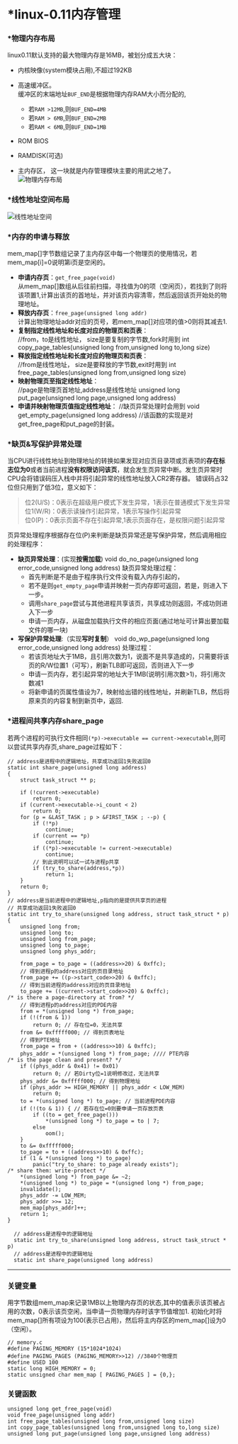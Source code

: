 # *linux-0.11内存管理
### *物理内存布局
linux0.11默认支持的最大物理内存是16MB，被划分成五大块：
* 内核映像(system模块占用),不超过192KB
* 高速缓冲区。  
缓冲区的末端地址`BUF_END`是根据物理内存RAM大小而分配的,
  * 若`RAM >12MB`,则`BUF_END=4MB`
  * 若`RAM > 6MB`,则`BUF_END=2MB`
  * 若`RAM < 6MB`,则`BUF_END=1MB`

* ROM BIOS
* RAMDISK(可选)
* 主内存区， 这一块就是内存管理模块主要的用武之地了。  
![物理内存布局](file:///home/deng/pictures/linux0.11-mem-layout.png)

### *线性地址空间布局
![线性地址空间](file:///home/deng/pictures/liner-addr-layout.png)
### *内存的申请与释放
mem_map[]字节数组记录了主内存区中每一个物理页的使用情况，若mem_map[i]=0说明第i页是空闲的。
* __申请内存页__：`get_free_page(void)`  
从mem_map[]数组从后往前扫描，寻找值为0的项（空闲页），若找到了则将该项置1,计算出该页的首地址，并对该页内容清零，然后返回该页开始处的物理地址。
* __释放内存页__：`free_page(unsigned long addr)`  
计算出物理地址addr对应的页号，若mem_map[]对应项的值>0则将其减去1.
* __复制指定线性地址和长度对应的物理页和页表__：  
       //from，to是线性地址， size是要复制的字节数,fork时用到
       int copy_page_tables(unsigned long from,unsigned long to,long size)
* __释放指定线性地址和长度对应的物理页和页表__：  
       //from是线性地址， size是要释放的字节数,exit时用到
       int free_page_tables(unsigned long from,unsigned long size)
* __映射物理页至指定线性地址__：  
      //page是物理页首地址,address是线性地址
      unsigned long put_page(unsigned long page,unsigned long address)
* __申请并映射物理页值指定线性地址__：
      //缺页异常处理时会用到
      void get_empty_page(unsigned long address)
      //该函数的实现是对get_free_page和put_page的封装。
### *缺页&写保护异常处理
当CPU进行线性地址到物理地址的转换如果发现对应页目录项或页表项的**存在标志位为0**或者当前进程**没有权限访问该页**，就会发生页异常中断。发生页异常时CPU会将错误码压入栈中并将引起异常的线性地址放入CR2寄存器。
错误码占32位但只用到了低3位，意义如下：
>位2(U/S)：0表示在超级用户模式下发生异常，1表示在普通模式下发生异常  
>位1(W/R)：0表示读操作引起异常，1表示写操作引起异常  
>位0(P)：0表示页面不存在引起异常,1表示页面存在，是权限问题引起异常

页异常处理程序根据存在位(P)来判断是缺页异常还是写保护异常，然后调用相应的处理程序：
 * __缺页异常处理__：(实现**按需加载**)
       void do_no_page(unsigned long error_code,unsigned long address)
   缺页异常处理过程：
   * 首先判断是不是由于程序执行文件没有载入内存引起的，
   * 若不是则`get_empty_page`申请并映射一页内存即可返回，若是，则进入下一步。
   * 调用`share_page`尝试与其他进程共享该页，共享成功则返回，不成功则进入下一步
   * 申请一页内存，从磁盘加载执行文件的相应页面(通过地址可计算出要加载文件的哪一块)
 * __写保护异常处理__:（实现**写时复制**）
       void do_wp_page(unsigned long error_code,unsigned long address)
 处理过程：
    * 若该页地址大于1MB，且引用次数为1，说面不是共享造成的，只需要将该页的R/W位置1（可写），刷新TLB即可返回，否则进入下一步
    * 申请一页内存，若引起异常的地址大于1MB(说明引用次数>1)，将引用次数减1
    * 将新申请的页属性值设为7，映射给出错的线性地址，并刷新TLB，然后将原来页的内容复制到新页中，返回.
 
### *进程间共享内存share_page
若两个进程的可执行文件相同`(*p)->executable == current->executable`,则可以尝试共享内存页,share_page过程如下：  

    // address是进程中的逻辑地址，共享成功返回1失败返回0
    static int share_page(unsigned long address)
    {
        struct task_struct ** p;

        if (!current->executable)
            return 0;
        if (current->executable->i_count < 2)
            return 0;
        for (p = &LAST_TASK ; p > &FIRST_TASK ; --p) {
            if (!*p)
                continue;
            if (current == *p)
                continue;
            if ((*p)->executable != current->executable)
                continue;
            // 到此说明可以试一试与进程p共享
            if (try_to_share(address,*p))
                return 1;
        }
        return 0;
    }
    // address是当前进程中的逻辑地址,p指向的是提供共享页的进程
    // 共享成功返回1失败返回0
    static int try_to_share(unsigned long address, struct task_struct * p)
    {
        unsigned long from;
        unsigned long to;
        unsigned long from_page;
        unsigned long to_page;
        unsigned long phys_addr;

        from_page = to_page = ((address>>20) & 0xffc);
        // 得到进程p的address对应的页目录地址
        from_page += ((p->start_code>>20) & 0xffc);
        // 得到当前进程的address对应的页目录地址
        to_page += ((current->start_code>>20) & 0xffc);
    /* is there a page-directory at from? */
        // 得到进程p的address对应的PDE内容
        from = *(unsigned long *) from_page;
        if (!(from & 1)) 
            return 0; // 存在位=0，无法共享
        from &= 0xfffff000; // 得到页表地址
        // 得到PTE地址
        from_page = from + ((address>>10) & 0xffc);
        phys_addr = *(unsigned long *) from_page; //// PTE内容
    /* is the page clean and present? */
        if ((phys_addr & 0x41) != 0x01)
            return 0; // 若Dirty位=1说明修改过，无法共享
        phys_addr &= 0xfffff000; // 得到物理地址
        if (phys_addr >= HIGH_MEMORY || phys_addr < LOW_MEM)
            return 0;
        to = *(unsigned long *) to_page; // 当前进程PDE内容
        if (!(to & 1)) { // 若存在位=0则要申请一页存放页表
            if ((to = get_free_page()))
                *(unsigned long *) to_page = to | 7;
            else
                oom();
        }
        to &= 0xfffff000;
        to_page = to + ((address>>10) & 0xffc);
        if (1 & *(unsigned long *) to_page)
            panic("try_to_share: to_page already exists");
    /* share them: write-protect */
        *(unsigned long *) from_page &= ~2;
        *(unsigned long *) to_page = *(unsigned long *) from_page;
        invalidate();
        phys_addr -= LOW_MEM;
        phys_addr >>= 12;
        mem_map[phys_addr]++;
        return 1;
    }

      // address是进程中的逻辑地址
      static int try_to_share(unsigned long address, struct task_struct * p)
      // address是进程中的逻辑地址
      static int share_page(unsigned long address)


---
### 关键变量
用字节数组mem_map来记录1MB以上物理内存页的状态,其中的值表示该页被占用的次数，0表示该页空闲，当申请一页物理内存时该字节值增加1.
初始化时将mem_map[]所有项设为100(表示已占用)，然后将主内存区的mem_map[]设为0（空闲）。

    // memory.c
    #define PAGING_MEMORY (15*1024*1024)
    #define PAGING_PAGES (PAGING_MEMORY>>12) //3840个物理页
    #define USED 100
    static long HIGH_MEMORY = 0;
    static unsigned char mem_map [ PAGING_PAGES ] = {0,};
    
### 关键函数
    
    unsigned long get_free_page(void)
    void free_page(unsigned long addr)
    int free_page_tables(unsigned long from,unsigned long size)
    int copy_page_tables(unsigned long from,unsigned long to,long size)
    unsigned long put_page(unsigned long page,unsigned long address)